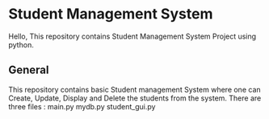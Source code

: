 # Student Management System

Hello,
This repository contains Student Management System Project using python.

## General
This repository contains basic Student management System where one can Create, Update, Display and Delete the students from the system.
There are three files : 
main.py
mydb.py
student_gui.py
  
  
